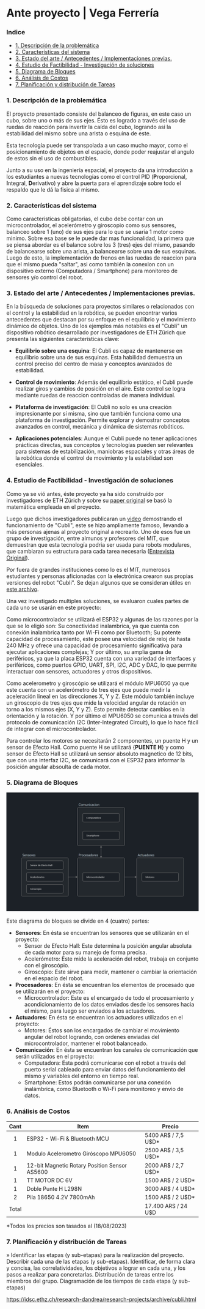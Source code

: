 # Ante proyecto | Vega Ferrería <!-- omit from toc -->

### Indice <!-- omit from toc -->
- [1. Descripción de la problemática](#1-descripción-de-la-problemática)
- [2. Características del sistema](#2-características-del-sistema)
- [3. Estado del arte / Antecedentes / Implementaciones previas.](#3-estado-del-arte--antecedentes--implementaciones-previas)
- [4. Estudio de Factibilidad - Investigación de soluciones](#4-estudio-de-factibilidad---investigación-de-soluciones)
- [5. Diagrama de Bloques](#5-diagrama-de-bloques)
- [6. Análisis de Costos](#6-análisis-de-costos)
- [7. Planificación y distribución de Tareas](#7-planificación-y-distribución-de-tareas)


### 1. Descripción de la problemática
El proyecto presentado consiste del balanceo de figuras, en este caso un cubo, sobre uno o más de sus ejes. Ésto es logrado a través del uso de ruedas de reacción para invertir la caída del cubo, logrando asi la estabilidad del mismo sobre una arista o esquina de este.

Esta tecnología puede ser transpolada a un caso mucho mayor, como el posicionamiento de objetos en el espacio, donde poder reajustar el angulo de estos sin el uso de combustibles.

Junto a su uso en la ingeniería espacial, el proyecto da una introducción a los estudiantes a nuevas tecnologías como el control PID (**P**roporcional, **I**ntegral, **D**erivativo) y abre la puerta para el aprendizaje sobre todo el respaldo que le dá la fisica al mismo. 

### 2. Características del sistema
Como caracteristicas obligatorias, el cubo debe contar con un microcontrolador, el acelerómetro y giroscopio como sus sensores, balanceo sobre 1 (uno) de sus ejes para lo que se usaría 1 motor como minimo. Sobre esa base se le puede dar mas funcionalidad, la primera que se piensa abordar es el balance sobre los 3 (tres) ejes del mismo, pasando de balancearse sobre una arista, a balancearse sobre una de sus esquinas. Luego de esto, la implementación de frenos en las ruedas de reaccion para que el mismo pueda "saltar", asi como también la conexion con un dispositivo externo (Computadora / Smartphone) para monitoreo de sensores y/o control del robot.

### 3. Estado del arte / Antecedentes / Implementaciones previas.
En la búsqueda de soluciones para proyectos similares o relacionados con el control y la estabilidad en la robótica, se pueden encontrar varios antecedentes que destacan por su enfoque en el equilibrio y el movimiento dinámico de objetos. Uno de los ejemplos más notables es el "Cubli" un dispositivo robótico desarrollado por investigadores de ETH Zürich que presenta las siguientes características clave:

- **Equilibrio sobre una esquina**: El Cubli es capaz de mantenerse en equilibrio sobre una de sus esquinas. Esta habilidad demuestra un control preciso del centro de masa y conceptos avanzados de estabilidad.

- **Control de movimiento**: Además del equilibrio estático, el Cubli puede realizar giros y cambios de posición en el aire. Este control se logra mediante ruedas de reaccion controladas de manera individual.

- **Plataforma de investigación**: El Cubli no solo es una creación impresionante por sí misma, sino que también funciona como una plataforma de investigación. Permite explorar y demostrar conceptos avanzados en control, mecánica y dinámica de sistemas robóticos.

- **Aplicaciones potenciales**: Aunque el Cubli puede no tener aplicaciones prácticas directas, sus conceptos y tecnologías pueden ser relevantes para sistemas de estabilización, maniobras espaciales y otras áreas de la robótica donde el control de movimiento y la estabilidad son esenciales.

### 4. Estudio de Factibilidad - Investigación de soluciones 
Como ya se vió antes, éste proyecto ya ha sido construído por investigadores de ETH Zürich y sobre su [paper original](https://folk.ntnu.no/skoge/prost/proceedings/ecc-2013/data/papers/0829.pdf) se basó la matemática empleada en el proyecto.

Luego que dichos investigadores publicaran un [video](https://www.youtube.com/watch?v=n_6p-1J551Y) demostrando el funcionamiento de "Cubli", este se hizo ampliamente famoso, llevando a más personas ajenas al proyecto original a recrearlo. Uno de esos fue un grupo de investigación, entre almunos y profesores del MIT, que demuestran que esta tecnología podria ser usada para robots modulares, que cambiaran su estructura para cada tarea necesaria ([Entrevista Original](https://www.youtube.com/watch?v=6aZbJS6LZbs)).

Por fuera de grandes instituciones como lo es el MIT, numerosos estudiantes y personas aficionadas con la electrónica crearon sus propias versiones del robot "Cubli". Se dejan algunos que se consideran útiles en [este archivo](Resources/Links/Cubli-remakes.md).

Una vez investigado multiples soluciones, se evaluaron cuales partes de cada uno se usarán en este proyecto:

Como microcontrolador se utilizará el ESP32 y algunas de las razones por la que se lo eligió son: Su conectividad inalambrica, ya que cuenta con conexión inalambrica tanto por Wi-Fi como por Bluetooth; Su potente capacidad de procesamiento, este posee una velocidad de reloj de hasta 240 MHz y ofrece una capacidad de procesamiento significativa para ejecutar aplicaciones complejas; Y por último, su amplia gama de periféricos, ya que la placa ESP32 cuenta con una variedad de interfaces y periféricos, como puertos GPIO, UART, SPI, I2C, ADC y DAC, lo que permite interactuar con sensores, actuadores y otros dispositivos.

Como acelerometro y giroscópio se utilizará el módulo MPU6050 ya que este cuenta con un acelerómetro de tres ejes que puede medir la aceleración lineal en las direcciones X, Y y Z.  Este módulo también incluye un giroscopio de tres ejes que mide la velocidad angular de rotación en torno a los mismos ejes (X, Y y Z). Esto permite detectar cambios en la orientación y la rotación. Y por último el MPU6050 se comunica a través del protocolo de comunicación I2C (Inter-Integrated Circuit), lo que lo hace fácil de integrar con el microcontrolador.

Para controlar los motores se necesitarán 2 componentes, un puente H y un sensor de Efecto Hall. Como puente H se utilizará {**PUENTE H**} y como sensor de Efecto Hall se utilizará un sensor absoluto magnetico de 12 bits, que con una interfaz I2C, se comunicará con el ESP32 para informar la posición angular absoulta de cada motor.

### 5. Diagrama de Bloques 
![Diagrama de bloques simplificado](Resources/Images/Diagrama-Bloques.png)

Este diagrama de bloques se divide en 4 (cuatro) partes:
- **Sensores**: En ésta se encuentran los sensores que se utilizarán en el proyecto:
  - Sensor de Efecto Hall: Este determina la posición angular absoluta de cada motor para su manejo de forma precisa.
  - Acelerómetro: Este mide la aceleración del robot, trabaja en conjunto con el giroscópio.
  - Giroscópio: Este sirve para medir, mantener o cambiar la orientación en el espacio del robot.
- **Procesadores**: En ésta se encuentran los elementos de procesado que se utilizarán en el proyecto:
  - Microcontrolador: Este es el encargado de todo el procesamiento y acondicionamiento de los datos enviados desde los sensores hacia el mismo, para luego ser enviados a los actuadores.
- **Actuadores**: En ésta se encuentran los actuadores utilizados en el proyecto:
  - Motores: Éstos son los encargados de cambiar el movimiento angular del robot logrando, con ordenes enviadas del microcontrolador, mantener el robot balanceado.
- **Comunicación**: En ésta se encuentran los canales de comunicación que serán utilizados en el proyecto:
  - Computadora: Esta podrá comunicarse con el robot a través del puerto serial cableado para enviar datos del funcionamiento del mismo y variables del entorno en tiempo real.
  - Smartphone: Estos podrán comunicarse por una conexión inalámbrica, como Bluetooth o Wi-Fi para monitoreo y envio de datos.



### 6. Análisis de Costos

<div align="center">

 Cant |                      Item                       | Precio
:----:|-------------------------------------------------|---------
 1    |          ESP32 - Wi-Fi & Bluetooth MCU          | 5400 AR$ / 7,5 U$D*
 1    |      Modulo Acelerometro Giróscopo MPU6050      | 2500 AR$ / 3,5 U$D*
 1    |  12-bit Magnetic Rotary Position Sensor AS5600  | 2000 AR$ / 2,7 U$D*
 1    |                  TT MOTOR DC 6V                 | 1500 AR$ / 2 U$D*
 1    |               Doble Punte H L298N               | 3000 AR$ / 4 U$D*
 2    |             Pila 18650 4.2V 7800mAh             | 1500 AR$ / 2 U$D*
Total |                                                 | 17.400 ARS / 24 U$D

</div>

*Todos los precios son tasados al (18/08/2023)

### 7. Planificación y distribución de Tareas
» Identificar las etapas (y sub-etapas) para la realización del proyecto. 
Describir cada una de las etapas (y sub-etapas). 
Identificar, de forma clara y concisa, las correlatividades, los objetivos a lograr en cada una, y los pasos a realizar para concretarlas. 
Distribución de tareas entre los miembros del grupo. 
Diagramación de los tiempos de cada etapa (y sub-etapas)


https://idsc.ethz.ch/research-dandrea/research-projects/archive/cubli.html